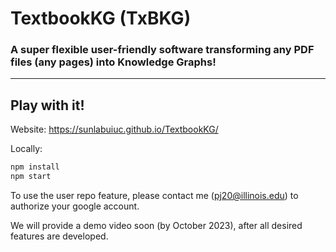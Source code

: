 # TextbookKG (TxBKG)
### A super flexible user-friendly software transforming any PDF files (any pages) into Knowledge Graphs!

---
## Play with it!


Website: 
https://sunlabuiuc.github.io/TextbookKG/

Locally:
``` bash
npm install
npm start
```

To use the user repo feature, please contact me (pj20@illinois.edu) to authorize your google account.

We will provide a demo video soon (by October 2023), after all desired features are developed.